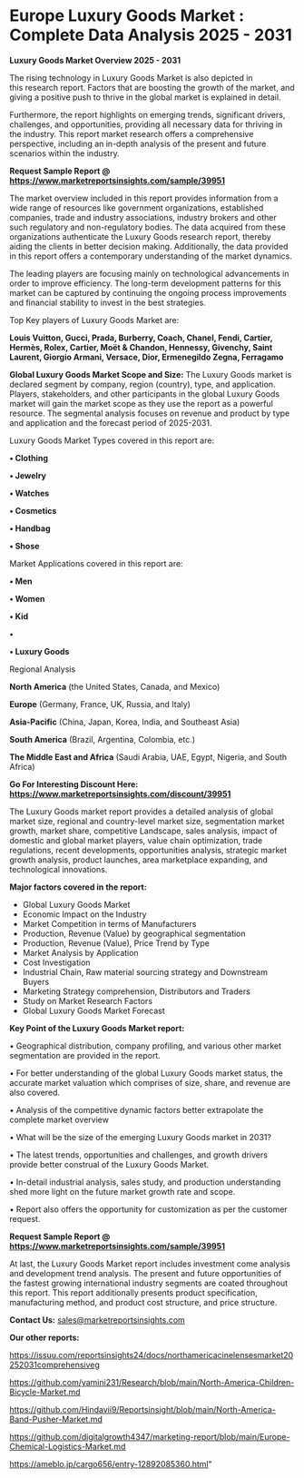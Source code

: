 # Europe Luxury Goods Market : Complete Data Analysis 2025 - 2031

<Strong> Luxury Goods Market Overview 2025 - 2031</strong>

The rising technology in Luxury Goods Market is also depicted in this research report. Factors that are boosting the growth of the market, and giving a positive push to thrive in the global market is explained in detail.

Furthermore, the report highlights on emerging trends, significant drivers, challenges, and opportunities, providing all necessary data for thriving in the industry. This report market research offers a comprehensive perspective, including an in-depth analysis of the present and future scenarios within the industry.

<strong>Request Sample Report @ <a href=https://www.marketreportsinsights.com/sample/39951>https://www.marketreportsinsights.com/sample/39951</a></strong>

The market overview included in this report provides information from a wide range of resources like government organizations, established companies, trade and industry associations, industry brokers and other such regulatory and non-regulatory bodies. The data acquired from these organizations authenticate the Luxury Goods research report, thereby aiding the clients in better decision making. Additionally, the data provided in this report offers a contemporary understanding of the market dynamics.

The leading players are focusing mainly on technological advancements in order to improve efficiency. The long-term development patterns for this market can be captured by continuing the ongoing process improvements and financial stability to invest in the best strategies.

Top Key players of Luxury Goods Market are:

<strong>Louis Vuitton, Gucci, Prada, Burberry, Coach, Chanel, Fendi, Cartier, Hermès, Rolex, Cartier, Moët & Chandon, Hennessy, Givenchy, Saint Laurent, Giorgio Armani, Versace, Dior, Ermenegildo Zegna, Ferragamo</strong>

<strong><b>Global Luxury Goods Market Scope and Size:</b></strong>
The Luxury Goods market is declared segment by company, region (country), type, and application. Players, stakeholders, and other participants in the global Luxury Goods market will gain the market scope as they use the report as a powerful resource. The segmental analysis focuses on revenue and product by type and application and the forecast period of 2025-2031.

Luxury Goods Market Types covered in this report are:

<strong>•  Clothing

•  Jewelry

•  Watches

•  Cosmetics

•  Handbag

•  Shose</strong>

Market Applications covered in this report are:

<strong>•  Men

•  Women

•  Kid

•  

•  Luxury Goods</strong> 

Regional Analysis

<strong>North America</strong> (the United States, Canada, and Mexico)

<strong>Europe</strong> (Germany, France, UK, Russia, and Italy)

<strong>Asia-Pacific</strong> (China, Japan, Korea, India, and Southeast Asia)

<strong>South America</strong> (Brazil, Argentina, Colombia, etc.)

<strong>The Middle East and Africa</strong> (Saudi Arabia, UAE, Egypt, Nigeria, and South Africa)

<strong>Go For Interesting Discount Here: <a href=https://www.marketreportsinsights.com/discount/39951>https://www.marketreportsinsights.com/discount/39951</a></strong>

The Luxury Goods market report provides a detailed analysis of global market size, regional and country-level market size, segmentation market growth, market share, competitive Landscape, sales analysis, impact of domestic and global market players, value chain optimization, trade regulations, recent developments, opportunities analysis, strategic market growth analysis, product launches, area marketplace expanding, and technological innovations.

<strong><b>Major factors covered in the report:</b></strong>
<ul>
  <li>Global Luxury Goods Market </li>
  <li>Economic Impact on the Industry</li>
  <li>Market Competition in terms of Manufacturers</li>
  <li>Production, Revenue (Value) by geographical segmentation</li>
  <li>Production, Revenue (Value), Price Trend by Type</li>
  <li>Market Analysis by Application</li>
  <li>Cost Investigation</li>
  <li>Industrial Chain, Raw material sourcing strategy and Downstream Buyers</li>
  <li>Marketing Strategy comprehension, Distributors and Traders</li>
  <li>Study on Market Research Factors</li>
  <li>Global Luxury Goods Market Forecast</li>
</ul>

<strong><b>Key Point of the Luxury Goods Market report:</b></strong>

• Geographical distribution, company profiling, and various other market segmentation are provided in the report.

• For better understanding of the global Luxury Goods market status, the accurate market valuation which comprises of size, share, and revenue are also covered.

• Analysis of the competitive dynamic factors better extrapolate the complete market overview

• What will be the size of the emerging Luxury Goods market in 2031?

• The latest trends, opportunities and challenges, and growth drivers provide better construal of the Luxury Goods Market.

• In-detail industrial analysis, sales study, and production understanding shed more light on the future market growth rate and scope.

• Report also offers the opportunity for customization as per the customer request.

<strong>Request Sample Report @ <a href=https://www.marketreportsinsights.com/sample/39951>https://www.marketreportsinsights.com/sample/39951</a></strong>

At last, the Luxury Goods Market report includes investment come analysis and development trend analysis. The present and future opportunities of the fastest growing international industry segments are coated throughout this report. This report additionally presents product specification, manufacturing method, and product cost structure, and price structure.

<strong>Contact Us:</strong>
sales@marketreportsinsights.com

<strong>Our other reports:</strong>

<a href=https://issuu.com/reportsinsights24/docs/northamericacinelensesmarket20252031comprehensiveg>https://issuu.com/reportsinsights24/docs/northamericacinelensesmarket20252031comprehensiveg</a>

<a href=https://github.com/yamini231/Research/blob/main/North-America-Children-Bicycle-Market.md>https://github.com/yamini231/Research/blob/main/North-America-Children-Bicycle-Market.md</a>

<a href=https://github.com/Hindavii9/Reportsinsight/blob/main/North-America-Band-Pusher-Market.md>https://github.com/Hindavii9/Reportsinsight/blob/main/North-America-Band-Pusher-Market.md</a>

<a href=https://github.com/digitalgrowth4347/marketing-report/blob/main/Europe-Chemical-Logistics-Market.md>https://github.com/digitalgrowth4347/marketing-report/blob/main/Europe-Chemical-Logistics-Market.md</a>

<a href=https://ameblo.jp/cargo656/entry-12892085360.html>https://ameblo.jp/cargo656/entry-12892085360.html</a>"
